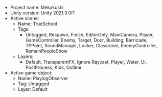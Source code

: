 <!-- UNITY CODE ASSIST INSTRUCTIONS START -->
- Project name: Mekakushi
- Unity version: Unity 2021.3.0f1
- Active scene:
  - Name: TrueSchool
  - Tags:
    - Untagged, Respawn, Finish, EditorOnly, MainCamera, Player, GameController, Enemy, Target, Door, Building, Barricade, TPPoint, SoundManager, Locker, Classroom, EnemyController, RemainPeopleShow
  - Layers:
    - Default, TransparentFX, Ignore Raycast, Player, Water, UI, PostProcess, Kids, Outline
- Active game object:
  - Name: PlaylogObserver
  - Tag: Untagged
  - Layer: Default
<!-- UNITY CODE ASSIST INSTRUCTIONS END -->